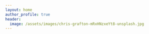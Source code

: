 ```yaml
---
layout: home
author_profile: true
header:
  image: /assets/images/chris-grafton-mRxHNzxeYt8-unsplash.jpg
---
```

